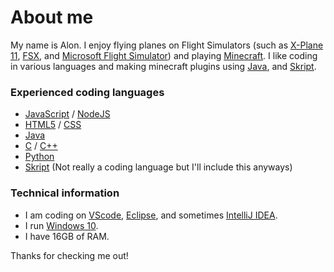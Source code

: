 # About me
My name is Alon.
I enjoy flying planes on Flight Simulators (such as [X-Plane 11](https://www.x-plane.com/), [FSX](https://store.steampowered.com/app/314160/Microsoft_Flight_Simulator_X_Steam_Edition/), and [Microsoft Flight Simulator](https://www.flightsimulator.com/)) and playing [Minecraft](https://minecraft.net).
I like coding in various languages and making minecraft plugins using [Java](https://www.oracle.com/java/), and [Skript](https://dev.bukkit.org/projects/skript).

### Experienced coding languages
- [JavaScript](https://www.javascript.com/) / [NodeJS](https://nodejs.org/)
- [HTML5](https://en.wikipedia.org/wiki/HTML5) / [CSS](https://en.wikipedia.org/wiki/CSS)
- [Java](https://www.oracle.com/java/)
- [C](https://en.wikipedia.org/wiki/C_(programming_language)) / [C++](https://en.wikipedia.org/wiki/C%2B%2B)
- [Python](https://www.python.org/)
- [Skript](https://dev.bukkit.org/projects/skript) (Not really a coding language but I'll include this anyways)

### Technical information
- I am coding on [VScode](https://code.visualstudio.com/), [Eclipse](https://www.eclipse.org/), and sometimes [IntelliJ IDEA](https://www.jetbrains.com/idea/).
- I run [Windows 10](https://www.microsoft.com/he-il/software-download/windows10).
- I have 16GB of RAM.

Thanks for checking me out!
